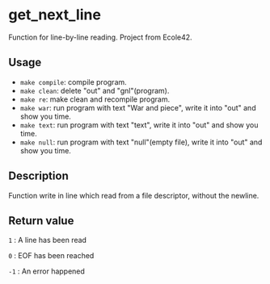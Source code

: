 # get_next_line
Function for line-by-line reading. Project from Ecole42.

## Usage
- `make compile`: compile program.
- `make clean`: delete "out" and "gnl"(program).
- `make re`: make clean and recompile program.
- `make war`: run program with text "War and piece", write it into "out" and show you time.
- `make text`: run program with text "text", write it into "out" and show you time.
- `make null`: run program with text "null"(empty file), write it into "out" and show you time.

## Description
Function write in line which read from a
file descriptor, without the newline.

## Return value
`1` : A line has been read

`0` : EOF has been reached

`-1` : An error happened
